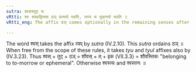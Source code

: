 ```yaml
---
sutra: श्वसस्तुट् च
vRtti: श्वः शब्दाद्विभाषा ठञ् प्रत्ययो भवति, तस्य च तुडागमो भवति ॥
vRtti_eng: The affix ठञ् comes optionally in the remaining senses after the word श्वस् and it takes the augment तुट् ॥

---
```

The word श्वस् takes the affix त्यप् by _sutra_ (IV.2.10). This _sutra_ ordains ठञ् ॥ When free from the scope of these rules, it takes _tyu_ and _tyul_ affixes also by (IV.3.23). Thus श्वस् + तुट् + ठञ् = शौवस् + त् + इक (VII.3.3) = शौवस्तिकः "belonging to to-morrow or ephemeral". Otherwise श्वस्त्यः and श्वस्तनः ॥